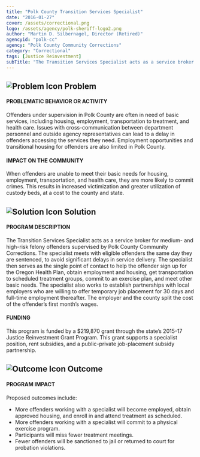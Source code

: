 ```yaml
---
title: "Polk County Transition Services Specialist"
date: "2016-01-27"
cover: /assets/correctional.png
logo: /assets/agency/polk-sheriff-logo2.png
author: "Martin D. Silbernagel, Director (Retired)"
agencyid: "polk-cc"
agency: "Polk County Community Corrections"
category: "Correctional"
tags: [Justice Reinvestment]
subTitle: "The Transition Services Specialist acts as a service broker for medium- and high-risk felony offenders supervised by Polk County Community Corrections."
---
```

## ![Problem Icon](https://github.com/google/material-design-icons/raw/master/alert/1x_web/ic_error_outline_black_48dp.png "Problem") Problem

#### PROBLEMATIC BEHAVIOR OR ACTIVITY

Offenders under supervision in Polk County are often in need of basic services, including housing, employment, transportation to treatment, and health care. Issues with cross-communication between department personnel and outside agency representatives can lead to a delay in offenders accessing the services they need. Employment opportunities and transitional housing for offenders are also limited in Polk County.

#### IMPACT ON THE COMMUNITY

When offenders are unable to meet their basic needs for housing, employment, transportation, and health care, they are more likely to commit crimes. This results in increased victimization and greater utilization of custody beds, at a cost to the county and state.

## ![Solution Icon](https://github.com/google/material-design-icons/raw/master/action/1x_web/ic_lightbulb_outline_black_48dp.png "Solution") Solution

#### PROGRAM DESCRIPTION

The Transition Services Specialist acts as a service broker for medium- and high-risk felony offenders supervised by Polk County Community Corrections. The specialist meets with eligible offenders the same day they are sentenced, to avoid significant delays in service delivery. The specialist then serves as the single point of contact to help the offender sign up for the Oregon Health Plan, obtain employment and housing, get transportation to scheduled treatment groups, commit to an exercise plan, and meet other basic needs.
The specialist also works to establish partnerships with local employers who are willing to offer temporary job placement for 30 days and full-time employment thereafter. The employer and the county split the cost of the offender’s first month’s wages.

#### FUNDING

This program is funded by a $219,870 grant through the state’s 2015-17 Justice Reinvestment Grant Program. This grant supports a specialist position, rent subsidies, and a public-private job-placement subsidy partnership.

## ![Outcome Icon](https://github.com/google/material-design-icons/raw/master/action/1x_web/ic_view_list_black_48dp.png "Outcome") Outcome

#### PROGRAM IMPACT

Proposed outcomes include:

* More offenders working with a specialist will become employed, obtain approved housing, and enroll in and attend treatment as scheduled.
* More offenders working with a specialist will commit to a physical exercise program.
* Participants will miss fewer treatment meetings.
* Fewer offenders will be sanctioned to jail or returned to court for probation violations.
